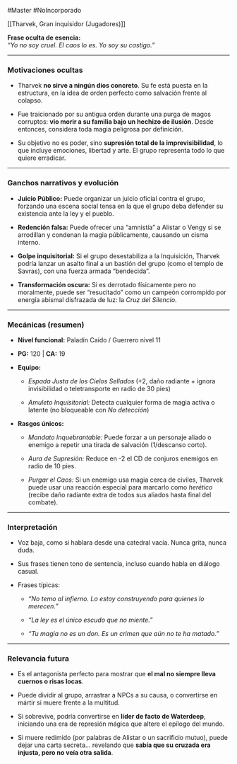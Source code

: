 #Master #NoIncorporado

[[Tharvek, Gran inquisidor (Jugadores)]]

**Frase oculta de esencia:**  
_“Yo no soy cruel. El caos lo es. Yo soy su castigo.”_

---

### Motivaciones ocultas

- Tharvek **no sirve a ningún dios concreto**. Su fe está puesta en la estructura, en la idea de orden perfecto como salvación frente al colapso.
    
- Fue traicionado por su antigua orden durante una purga de magos corruptos: **vio morir a su familia bajo un hechizo de ilusión**. Desde entonces, considera toda magia peligrosa por definición.
    
- Su objetivo no es poder, sino **supresión total de la imprevisibilidad**, lo que incluye emociones, libertad y arte. El grupo representa todo lo que quiere erradicar.
    

---

### Ganchos narrativos y evolución

- **Juicio Público:** Puede organizar un juicio oficial contra el grupo, forzando una escena social tensa en la que el grupo deba defender su existencia ante la ley y el pueblo.
    
- **Redención falsa:** Puede ofrecer una “amnistía” a Alistar o Vengy si se arrodillan y condenan la magia públicamente, causando un cisma interno.
    
- **Golpe inquisitorial:** Si el grupo desestabiliza a la Inquisición, Tharvek podría lanzar un asalto final a un bastión del grupo (como el templo de Savras), con una fuerza armada “bendecida”.
    
- **Transformación oscura:** Si es derrotado físicamente pero no moralmente, puede ser “resucitado” como un campeón corrompido por energía abismal disfrazada de luz: la _Cruz del Silencio_.
    

---

### Mecánicas (resumen)

- **Nivel funcional:** Paladín Caído / Guerrero nivel 11
    
- **PG:** 120 | **CA:** 19
    
- **Equipo:**
    
    - _Espada Justa de los Cielos Sellados_ (+2, daño radiante + ignora invisibilidad o teletransporte en radio de 30 pies)
        
    - _Amuleto Inquisitorial:_ Detecta cualquier forma de magia activa o latente (no bloqueable con _No detección_)
        
- **Rasgos únicos:**
    
    - _Mandato Inquebrantable:_ Puede forzar a un personaje aliado o enemigo a repetir una tirada de salvación (1/descanso corto).
        
    - _Aura de Supresión:_ Reduce en -2 el CD de conjuros enemigos en radio de 10 pies.
        
    - _Purgar el Caos:_ Si un enemigo usa magia cerca de civiles, Tharvek puede usar una reacción especial para marcarlo como _herético_ (recibe daño radiante extra de todos sus aliados hasta final del combate).
        

---

### Interpretación

- Voz baja, como si hablara desde una catedral vacía. Nunca grita, nunca duda.
    
- Sus frases tienen tono de sentencia, incluso cuando habla en diálogo casual.
    
- Frases típicas:
    
    - _“No temo al infierno. Lo estoy construyendo para quienes lo merecen.”_
        
    - _“La ley es el único escudo que no miente.”_
        
    - _“Tu magia no es un don. Es un crimen que aún no te ha matado.”_
        

---

### Relevancia futura

- Es el antagonista perfecto para mostrar que **el mal no siempre lleva cuernos o risas locas**.
    
- Puede dividir al grupo, arrastrar a NPCs a su causa, o convertirse en mártir si muere frente a la multitud.
    
- Si sobrevive, podría convertirse en **líder de facto de Waterdeep**, iniciando una era de represión mágica que altere el epílogo del mundo.
    
- Si muere redimido (por palabras de Alistar o un sacrificio mutuo), puede dejar una carta secreta… revelando que **sabía que su cruzada era injusta, pero no veía otra salida**.